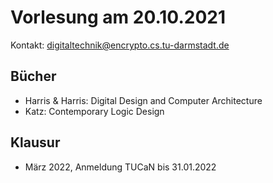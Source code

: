 # Vorlesung am 20.10.2021
Kontakt: digitaltechnik@encrypto.cs.tu-darmstadt.de

## Bücher
- Harris & Harris: Digital Design and Computer Architecture
- Katz: Contemporary Logic Design

## Klausur
- März 2022, Anmeldung TUCaN bis 31.01.2022
